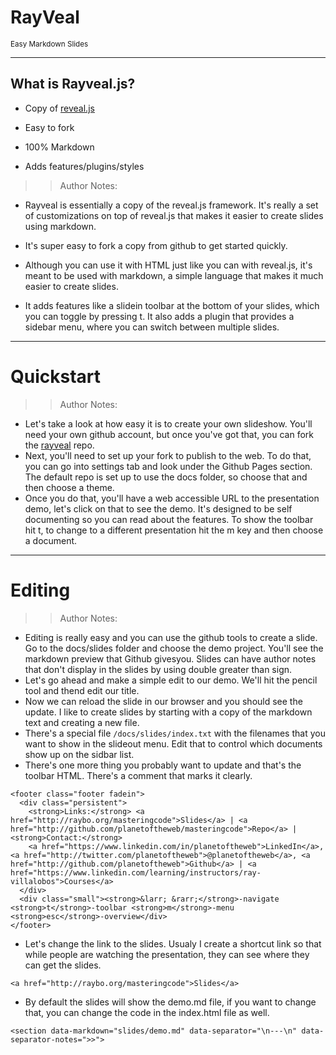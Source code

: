 <!-- .slide: data-state="title" -->
# RayVeal
<small>Easy Markdown Slides</small>

---

## What is Rayveal.js?

- Copy of [reveal.js](https://github.com/hakimel/reveal.js)

- Easy to fork

- 100% Markdown

- Adds features/plugins/styles


>> Author Notes:

- Rayveal is essentially a copy of the reveal.js framework. It's really a set of customizations on top of reveal.js that makes it easier to create slides using markdown.

- It's super easy to fork a copy from github to get started quickly.

- Although you can use it with HTML just like you can with reveal.js, it's meant to be used with markdown, a simple language that makes it much easier to create slides.

- It adds features like a slidein toolbar at the bottom of your slides, which you can toggle by pressing t. It also adds a plugin that provides a sidebar menu, where you can switch between multiple slides. 

---

<!-- .slide: data-state="title" -->
# Quickstart

>> Author Notes:
- Let's take a look at how easy it is to create your own slideshow. You'll need your own github account, but once you've got that, you can fork the [rayveal](https://github.com/planetoftheweb/rayveal) repo.
- Next, you'll need to set up your fork to publish to the web. To do that, you can go into settings tab and look under the Github Pages section. The default repo is set up to use the docs folder, so choose that and then choose a theme.
- Once you do that, you'll have a web accessible URL to the presentation demo, let's click on that to see the demo. It's designed to be self documenting so you can read about the features. To show the toolbar hit t, to change to a different presentation hit the m key and then choose a document.

---
<!-- .slide: data-state="title" -->
# Editing

>> Author Notes:
- Editing is really easy and you can use the github tools to create a slide. Go to the docs/slides folder and choose the demo project. You'll see the markdown preview that Github givesyou. Slides can have author notes that don't display in the slides by using double greater than sign.
- Let's go ahead and make a simple edit to our demo. We'll hit the pencil tool and thend edit our title.
- Now we can reload the slide in our browser and you should see the update. I like to create slides by starting with a copy of the markdown text and creating a new file.
- There's a special file `/docs/slides/index.txt` with the filenames that you want to show in the slideout menu. Edit that to control which documents show up on the sidbar list.
- There's one more thing you probably want to update and that's the toolbar HTML. There's a comment that marks it clearly.
```
<footer class="footer fadein">
  <div class="persistent">
    <strong>Links:</strong> <a href="http://raybo.org/masteringcode">Slides</a> | <a href="http://github.com/planetoftheweb/masteringcode">Repo</a> | <strong>Contact:</strong>
    <a href="https://www.linkedin.com/in/planetoftheweb">LinkedIn</a>, <a href="http://twitter.com/planetoftheweb">@planetoftheweb</a>, <a href="http://github.com/planetoftheweb">Github</a> | <a href="https://www.linkedin.com/learning/instructors/ray-villalobos">Courses</a>
  </div>
  <div class="small"><strong>&larr; &rarr;</strong>-navigate <strong>t</strong>-toolbar <strong>m</strong>-menu <strong>esc</strong>-overview</div>
</footer>
```
- Let's change the link to the slides. Usualy I create a shortcut link so that while people are watching the presentation, they can see where they can get the slides.
```
<a href="http://raybo.org/masteringcode">Slides</a>
```
- By default the slides will show the demo.md file, if you want to change that, you can change the  code in the index.html file as well. 
```
<section data-markdown="slides/demo.md" data-separator="\n---\n" data-separator-notes=">>">
```

